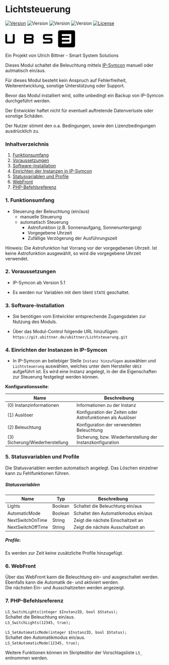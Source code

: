 # Lichtsteuerung

[![Version](https://img.shields.io/badge/Symcon_Version-5.1>-red.svg)](https://www.symcon.de/service/dokumentation/entwicklerbereich/sdk-tools/sdk-php/)
![Version](https://img.shields.io/badge/Modul_Version-1.00-blue.svg)
![Version](https://img.shields.io/badge/Modul_Build-1-blue.svg)
![Version](https://img.shields.io/badge/Code-PHP-blue.svg)
[![License](https://img.shields.io/badge/License-CC%20BY--NC--SA%204.0-green.svg)](https://creativecommons.org/licenses/by-nc-sa/4.0/)  

![Logo](../imgs/ubs3_logo.png)  

Ein Projekt von Ulrich Bittner - Smart System Solutions  

Dieses Modul schaltet die Beleuchtung mittels [IP-Symcon](https://www.symcon.de) manuell oder autmatisch ein/aus.

Für dieses Modul besteht kein Anspruch auf Fehlerfreiheit, Weiterentwicklung, sonstige Unterstützung oder Support.

Bevor das Modul installiert wird, sollte unbedingt ein Backup von IP-Symcon durchgeführt werden.

Der Entwickler haftet nicht für eventuell auftretende Datenverluste oder sonstige Schäden.

Der Nutzer stimmt den o.a. Bedingungen, sowie den Lizenzbedingungen ausdrücklich zu.

### Inhaltverzeichnis

1. [Funktionsumfang](#1-funktionsumfang)
2. [Voraussetzungen](#2-voraussetzungen)
3. [Software-Installation](#3-software-installation)
4. [Einrichten der Instanzen in IP-Symcon](#4-einrichten-der-instanzen-in-ip-symcon)
5. [Statusvariablen und Profile](#5-statusvariablen-und-profile)
6. [WebFront](#6-webfront)
7. [PHP-Befehlsreferenz](#7-php-befehlsreferenz)

### 1. Funktionsumfang

* Steuerung der Beleuchtung (ein/aus)
    * manuelle Steuerung
    * automatisch Steuerung
        * Astrofunktion (z.B. Sonnenaufgang, Sonnenuntergang)
        * Vorgegebene Uhrzeit
        * Zufällige Verzögerung der Ausführungszeit
        
Hinweis: Die Astrofunktion hat Vorrang vor der vorgegebenen Uhrzeit. Ist keine Astrofunktion ausgewählt, so wird die vorgegebene Uhrzeit verwendet.
  
### 2. Voraussetzungen

- IP-Symcon ab Version 5.1

- Es werden nur Variablen mit dem Ident `STATE` geschaltet. 

### 3. Software-Installation

- Sie benötigen vom Entwickler entsprechende Zugangsdaten zur Nutzung des Moduls.  

- Über das Modul-Control folgende URL hinzufügen: `https://git.ubittner.de/ubittner/Lichtsteuerung.git`

### 4. Einrichten der Instanzen in IP-Symcon

- In IP-Symcon an beliebiger Stelle `Instanz hinzufügen` auswählen und `Lichtsteuerung` auswählen, welches unter dem Hersteller `UBS3` aufgeführt ist. Es wird eine Instanz angelegt, in der die Eigenschaften zur Steuerung festgelegt werden können.

__Konfigurationsseite__:

Name                                | Beschreibung
----------------------------------- | ---------------------------------
(0) Instanzinformationen            | Informationen zu der Instanz
(1) Auslöser                        | Konfiguration der Zeiten oder Astrofunktionen als Auslöser
(2) Beleuchtung                     | Konfiguration der verwendeten Beleuchtung
(3) Sicherung/Wiederherstellung     | Sicherung, bzw. Wiederherstellung der Instanzkonfiguration

### 5. Statusvariablen und Profile

Die Statusvariablen werden automatisch angelegt. Das Löschen einzelner kann zu Fehlfunktionen führen.

##### Statusvariablen

Name                | Typ       | Beschreibung
------------------- | --------- | ----------------
Lights              | Boolean   | Schaltet die Beleuchtung ein/aus
AutomaticMode       | Boolean   | Schaltet den Automatikmodus ein/aus
NextSwitchOnTime    | String    | Zeigt die nächste Einschaltzeit an
NextSwitchOffTime   | String    | Zeigt die nächste Ausschaltzeit an

##### Profile:

Es werden zur Zeit keine zusätzliche Profile hinzugefügt.

### 6. WebFront

Über das WebFront kann die Beleuchtung ein- und ausgeschaltet werden.  
Ebenfalls kann die Automatik de- und aktiviert werden.  
Die nächsten Ein- und Ausschaltzeiten werden angezeigt.

### 7. PHP-Befehlsreferenz

`LS_SwitchLights(integer $InstanzID, bool $Status);`  
Schaltet die Beleuchtung ein/aus.  
`LS_SwitchLights(12345, true);`

`LS_SetAutomaticMode(integer $InstanzID, bool $Status);`  
Schaltet den Automatikmodus ein/aus.  
`LS_SetAutomaticMode(12345, true);`

Weitere Funktionen können im Skripteditor der Vorschlagsliste `LS_` entnommen werden.